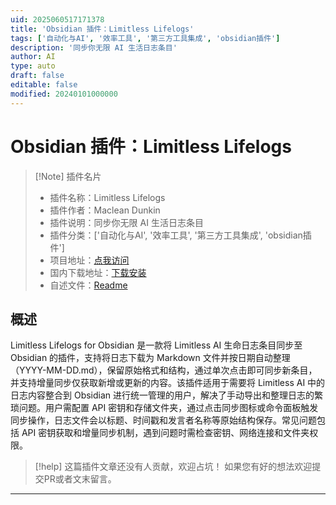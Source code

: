 ```yaml
---
uid: 2025060517171378
title: 'Obsidian 插件：Limitless Lifelogs'
tags: ['自动化与AI', '效率工具', '第三方工具集成', 'obsidian插件']
description: '同步你无限 AI 生活日志条目'
author: AI
type: auto
draft: false
editable: false
modified: 20240101000000
---
```


# Obsidian 插件：Limitless Lifelogs

> [!Note] 插件名片
> - 插件名称：Limitless Lifelogs
> - 插件作者：Maclean Dunkin
> - 插件说明：同步你无限 AI 生活日志条目
> - 插件分类：['自动化与AI', '效率工具', '第三方工具集成', 'obsidian插件']
> - 项目地址：[点我访问](https://github.com/Maclean-D/obsidian-limitless-lifelogs)
> - 国内下载地址：[下载安装](https://pkmer.cn/products/plugin/pluginMarket/?limitless-lifelogs)
> - 自述文件：[Readme](https://ghproxy.net/https://raw.githubusercontent.com/Maclean-D/obsidian-limitless-lifelogs/main/README.md)



## 概述

Limitless Lifelogs for Obsidian 是一款将 Limitless AI 生命日志条目同步至 Obsidian 的插件，支持将日志下载为 Markdown 文件并按日期自动整理（YYYY-MM-DD.md），保留原始格式和结构，通过单次点击即可同步新条目，并支持增量同步仅获取新增或更新的内容。该插件适用于需要将 Limitless AI 中的日志内容整合到 Obsidian 进行统一管理的用户，解决了手动导出和整理日志的繁琐问题。用户需配置 API 密钥和存储文件夹，通过点击同步图标或命令面板触发同步操作，日志文件会以标题、时间戳和发言者名称等原始结构保存。常见问题包括 API 密钥获取和增量同步机制，遇到问题时需检查密钥、网络连接和文件夹权限。


> [!help] 
> 这篇插件文章还没有人贡献，欢迎占坑！
> 如果您有好的想法欢迎提交PR或者文末留言。
> 

---



